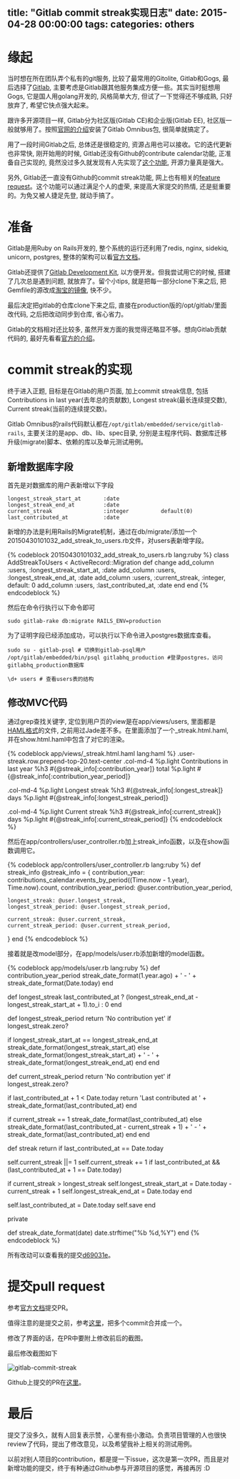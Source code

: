 title: "Gitlab commit streak实现日志"
date: 2015-04-28 00:00:00
tags:
categories: others
---

# 缘起

当时想在所在团队弄个私有的git服务, 比较了最常用的Gitolite, Gitlab和Gogs, 最后选择了[Gitlab](https://about.gitlab.com/), 主要考虑是Gitlab跟其他服务集成方便一些。其实当时挺想用Gogs, 它是国人用golang开发的, 风格简单大方, 但试了一下觉得还不够成熟, 只好放弃了, 希望它快点强大起来。

跟许多开源项目一样, Gitlab分为社区版(Gitlab CE)和企业版(Gitlab EE), 社区版一般就够用了。按照[官网的介绍](https://about.gitlab.com/downloads/)安装了Gitlab Omnibus包, 很简单就搞定了。

用了一段时间Gitlab之后, 总体还是很稳定的, 资源占用也可以接收。它的迭代更新也非常快, 刚开始用的时候, Gitlab还没有Github的contribute calendar功能, 正准备自己实现的, 竟然没过多久就发现有人先实现了[这个功能](https://github.com/gitlabhq/gitlabhq/pull/6958), 开源力量真是强大。

另外, Gitlab还一直没有Github的commit streak功能, 网上也有相关的[feature request](http://feedback.gitlab.com/forums/176466-general/suggestions/5863108-implement-github-like-commit-streak)。这个功能可以通过满足个人的虚荣, 来提高大家提交的热情, 还是挺重要的。为免又被人捷足先登, 就动手搞了。

<!--more-->

# 准备

Gitlab是用Ruby on Rails开发的, 整个系统的运行还利用了redis, nginx, sidekiq, unicorn, postgres, 整体的架构可以看[官方文档](https://github.com/gitlabhq/gitlabhq/blob/master/doc/development/architecture.md)。

Gitlab还提供了[Gitlab Development Kit](https://gitlab.com/gitlab-org/gitlab-development-kit), 以方便开发。但我尝试用它的时候, 搭建了几次总是遇到问题, 就放弃了。留个小tips, 就是把每一部分clone下来之后, 把Gemfile的源改成[淘宝的镜像](https://ruby.taobao.org/), 快不少。

最后决定把gitlab的仓库clone下来之后, 直接在production版的/opt/gitlab/里面改代码, 之后把改动同步到仓库, 省心省力。

Gitlab的文档相对还比较多, 虽然开发方面的我觉得还略显不够。想向Gitlab贡献代码的, 最好先看看[官方的介绍](https://github.com/gitlabhq/gitlabhq/blob/master/CONTRIBUTING.md)。

# commit streak的实现

终于进入正题, 目标是在Gitlab的用户页面, 加上commit streak信息, 包括Contributions in last year(去年总的贡献数), Longest streak(最长连续提交数), Current streak(当前的连续提交数)。

Gitlab Omnibus的rails代码默认都在`/opt/gitlab/embedded/service/gitlab-rails`, 主要关注的是app、db、lib、spec目录, 分别是主程序代码、数据库迁移升级(migrate)脚本、依赖的库以及单元测试用例。

## 新增数据库字段

首先是对数据库的用户表新增以下字段

    longest_streak_start_at       :date
    longest_streak_end_at         :date
    current_streak                :integer          default(0)
    last_contributed_at           :date

新增的办法是利用Rails的Migrate机制，通过在db/migrate/添加一个20150430101032_add_streak_to_users.rb文件，对users表新增字段。

{% codeblock 20150430101032_add_streak_to_users.rb lang:ruby %}
class AddStreakToUsers < ActiveRecord::Migration
  def change
    add_column :users, :longest_streak_start_at, :date
    add_column :users, :longest_streak_end_at, :date
    add_column :users, :current_streak, :integer, default: 0
    add_column :users, :last_contributed_at, :date
  end
end
{% endcodeblock %}

然后在命令行执行以下命令即可

    sudo gitlab-rake db:migrate RAILS_ENV=production

为了证明字段已经添加成功，可以执行以下命令进入postgres数据库查看。

    sudo su - gitlab-psql # 切换到gitlab-psql用户
    /opt/gitlab/embedded/bin/psql gitlabhq_production #登录postgres，访问gitlabhq_production数据库

    \d+ users # 查看users表的结构

## 修改MVC代码

通过grep查找关键字, 定位到用户页的view是在app/views/users, 里面都是[HAML格式](http://haml.info/)的文件, 之前用过Jade差不多。在里面添加了一个_streak.html.haml, 并在show.html.haml中包含了对它的渲染。

{% codeblock app/views/_streak.html.haml lang:haml %}
.user-streak.row.prepend-top-20.text-center
  .col-md-4
    %p.light
      Contributions in last year
    %h3
      #{@streak_info[:contribution_year]} total
    %p.light
      #{@streak_info[:contribution_year_period]}

  .col-md-4
    %p.light
      Longest streak
    %h3
      #{@streak_info[:longest_streak]} days
    %p.light
      #{@streak_info[:longest_streak_period]}

  .col-md-4
    %p.light
      Current streak
    %h3
      #{@streak_info[:current_streak]} days
    %p.light
      #{@streak_info[:current_streak_period]}
{% endcodeblock %}

然后在app/controllers/user_controller.rb加上streak_info函数，以及在show函数调用它。

{% codeblock app/controllers/user_controller.rb lang:ruby %}
def streak_info
  @streak_info = {
    contribution_year:
      contributions_calendar.events_by_period((Time.now - 1.year), Time.now).count,
    contribution_year_period: @user.contribution_year_period,

    longest_streak: @user.longest_streak,
    longest_streak_period: @user.longest_streak_period,

    current_streak: @user.current_streak,
    current_streak_period: @user.current_streak_period,
  }
end
{% endcodeblock %}

接着就是改model部分，在app/models/user.rb添加新增的model函数。

{% codeblock app/models/user.rb lang:ruby %}
def contribution_year_period
  streak_date_format(1.year.ago) + ' - ' + streak_date_format(Date.today)
end

def longest_streak
  last_contributed_at ? (longest_streak_end_at - longest_streak_start_at + 1).to_i : 0
end

def longest_streak_period
  return 'No contribution yet' if longest_streak.zero?

  if longest_streak_start_at == longest_streak_end_at
    streak_date_format(longest_streak_start_at)
  else
    streak_date_format(longest_streak_start_at) + ' - ' + streak_date_format(longest_streak_end_at)
  end
end

def current_streak_period
  return 'No contribution yet' if longest_streak.zero?

  if last_contributed_at + 1 < Date.today
    return 'Last contributed at ' + streak_date_format(last_contributed_at)
  end

  if current_streak == 1
    streak_date_format(last_contributed_at)
  else
    streak_date_format(last_contributed_at - current_streak + 1) + ' - ' + streak_date_format(last_contributed_at)
  end
end

def streak
  return if last_contributed_at == Date.today

  self.current_streak ||= 1
  self.current_streak += 1 if last_contributed_at && (last_contributed_at + 1 == Date.today)

  if current_streak > longest_streak
    self.longest_streak_start_at = Date.today - current_streak + 1
    self.longest_streak_end_at = Date.today
  end

  self.last_contributed_at = Date.today
  self.save
end

private

def streak_date_format(date)
  date.strftime("%b %d,%Y")
end
{% endcodeblock %}

所有改动可以查看我的提交[d69031e](https://github.com/goorockey/gitlabhq/commit/d69031e9add519ece1ebd278d8180a8628ace6d7)。

# 提交pull request

参考[官方文档](https://github.com/gitlabhq/gitlabhq/blob/master/CONTRIBUTING.md#merge-request-guidelines)提交PR。

值得注意的是提交之前，参考[这里](http://git-scm.com/book/en/Git-Tools-Rewriting-History#Squashing-Commits)，把多个commit合并成一个。

修改了界面的话，在PR中要附上修改前后的截图。

最后修改截图如下

![gitlab-commit-streak](http://www.goorockey.com/uploads/2015/gitlab-commit-streak.png)

Github上提交的PR在[这里](https://github.com/gitlabhq/gitlabhq/pull/9233)。

# 最后

提交了没多久，就有人回复表示赞，心里有些小激动。负责项目管理的人也很快review了代码，提出了修改意见，以及希望我补上相关的测试用例。

以前对别人项目的contribution，都是提一下issue，这次是第一次PR，而且是对新增功能的提交，终于有种通过Github参与开源项目的感觉，再接再厉 :D
